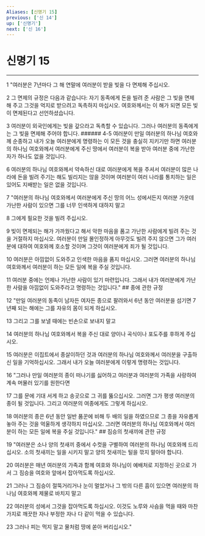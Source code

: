 ```yaml
---
Aliases: [신명기 15]
previous: ['신 14']
up: ['신명기']
next: ['신 16']
---
```

# 신명기 15

***


1 "여러분은 7년마다 그 해 연말에 여러분이 받을 빚을 다 면제해 주십시오. 

2 그 면제의 규정은 다음과 같습니다: 자기 동족에게 돈을 빌려 준 사람은 그 빚을 면제해 주고 그것을 억지로 받으려고 독촉하지 마십시오. 여호와께서는 이 해가 되면 모든 빚이 면제된다고 선언하셨습니다. 

3 여러분이 외국인에게는 빚을 갚으라고 독촉할 수 있습니다. 그러나 여러분의 동족에게는 그 빚을 면제해 주어야 합니다. ###### 4-5 여러분이 만일 여러분의 하나님 여호와 께 순종하고 내가 오늘 여러분에게 명령하는 이 모든 것을 충실히 지키기만 하면 여러분의 하나님 여호와께서 여러분에게 주신 땅에서 여러분이 복을 받아 여러분 중에 가난한 자가 하나도 없을 것입니다. 

6 여러분의 하나님 여호와께서 약속하신 대로 여러분에게 복을 주셔서 여러분이 많은 나라에 돈을 빌려 주기는 해도 빌리지는 않을 것이며 여러분이 여러 나라를 통치하는 일은 있어도 지배받는 일은 없을 것입니다. 

7 "여러분의 하나님 여호와께서 여러분에게 주신 땅의 어느 성에서든지 여러분 가운데 가난한 사람이 있으면 그를 너무 인색하게 대하지 말고 

8 그에게 필요한 것을 빌려 주십시오. 

9 빚이 면제되는 해가 가까웠다고 해서 악한 마음을 품고 가난한 사람에게 빌려 주는 것을 거절하지 마십시오. 여러분이 만일 몰인정하게 아무것도 빌려 주지 않으면 그가 여러분에 대하여 여호와께 호소할 것이며 그것이 여러분에게 죄가 될 것입니다. 

10 여러분은 아낌없이 도와주고 인색한 마음을 품지 마십시오. 그러면 여러분의 하나님 여호와께서 여러분이 하는 모든 일에 복을 주실 것입니다. 

11 여러분 중에는 언제나 가난한 사람이 있기 마련입니다. 그래서 내가 여러분에게 가난한 사람을 아낌없이 도와주라고 명령하는 것입니다." ## 종에 관한 규정 

12 "만일 여러분의 동족이 남자든 여자든 종으로 팔려와서 6년 동안 여러분을 섬기면 7년째 되는 해에는 그를 자유의 몸이 되게 하십시오. 

13 그리고 그를 보낼 때에는 빈손으로 보내지 말고 

14 여러분의 하나님 여호와께서 복을 주신 대로 양이나 곡식이나 포도주를 후하게 주십시오. 

15 여러분은 이집트에서 종살이하던 것과 여러분의 하나님 여호와께서 여러분을 구출하신 일을 기억하십시오. 그래서 내가 오늘 여러분에게 이렇게 명령하는 것입니다. 

16 "그러나 만일 여러분의 종이 떠나기를 싫어하고 여러분과 여러분의 가족을 사랑하여 계속 머물러 있기를 원한다면 

17 그를 문에 기대 서게 하고 송곳으로 그 귀를 뚫으십시오. 그러면 그가 평생 여러분의 종이 될 것입니다. 그리고 여러분의 여종에게도 그렇게 하십시오. 

18 여러분의 종은 6년 동안 일반 품꾼에 비해 두 배의 일을 하였으므로 그 종을 자유롭게 놓아 주는 것을 억울하게 생각하지 마십시오. 그러면 여러분의 하나님 여호와께서 여러분이 하는 모든 일에 복을 주실 것입니다." ## 짐승의 첫새끼에 관한 규정 

19 "여러분은 소나 양의 첫새끼 중에서 수컷을 구별하여 여러분의 하나님 여호와께 드리십시오. 소의 첫새끼는 일을 시키지 말고 양의 첫새끼는 털을 깎지 말아야 합니다. 

20 여러분은 매년 여러분의 가족과 함께 여호와 하나님이 예배처로 지정하신 곳으로 가서 그 짐승을 여호와 앞에서 잡아먹도록 하십시오. 

21 그러나 그 짐승이 절뚝거리거나 눈이 멀었거나 그 밖의 다른 흠이 있으면 여러분의 하나님 여호와께 제물로 바치지 말고 

22 여러분의 성에서 그것을 잡아먹도록 하십시오. 이것도 노루와 사슴을 먹을 때와 마찬가지로 깨끗한 자나 부정한 자나 다 같이 먹을 수 있습니다. 

23 그러나 피는 먹지 말고 물처럼 땅에 쏟아 버리십시오."
